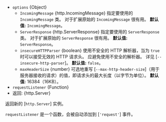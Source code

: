 <!-- YAML
added: v0.1.13
changes:
  - version:
     - v13.8.0
     - v12.15.0
     - v10.19.0
    pr-url: https://github.com/nodejs/node/pull/31448
    description: 支持 `insecureHTTPParser` 选项。
  - version: v13.3.0
    pr-url: https://github.com/nodejs/node/pull/30570
    description: 支持 `maxHeaderSize` 选项。
  - version:
    - v9.6.0
    - v8.12.0
    pr-url: https://github.com/nodejs/node/pull/15752
    description: 支持 `options` 参数。
-->

* `options` {Object}
  * `IncomingMessage` {http.IncomingMessage} 指定要使用的 `IncomingMessage` 类。
    对于扩展原始的 `IncomingMessage` 很有用。
    **默认值:** `IncomingMessage`。
  * `ServerResponse` {http.ServerResponse} 指定要使用的 `ServerResponse` 类。
    对于扩展原始的 `ServerResponse` 很有用。
    **默认值:** `ServerResponse`。
  * `insecureHTTPParser` {boolean} 使用不安全的 HTTP 解析器，当为 `true` 时可以接受无效的 HTTP 请求头。
    应避免使用不安全的解析器。
    详见 [`--insecure-http-parser`]。
    **默认值:** `false`。
  * `maxHeaderSize` {number} 可选地重写 [`--max-http-header-size`]（用于服务器接收的请求）的值，即请求头的最大长度（以字节为单位）。 
    **默认值:** 16384（16KB）。
* `requestListener` {Function}
* 返回: {http.Server}

返回新的 [`http.Server`] 实例。

`requestListener` 是一个函数，会被自动添加到 [`'request'`] 事件。


